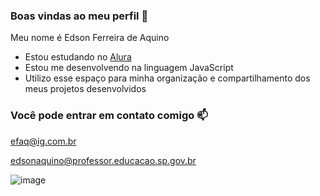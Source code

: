 ### Boas vindas ao meu perfil 💙

Meu nome é Edson Ferreira de Aquino

- Estou estudando no [Alura](https://www.alura.com.br)
- Estou me desenvolvendo na linguagem JavaScript
- Utilizo esse espaço para minha organização e compartilhamento dos meus projetos desenvolvidos

### Você pode entrar em contato comigo 📫

efaq@ig.com.br

edsonaquino@professor.educacao.sp.gov.br


![image](https://github.com/efaaq/Edson-Aquino/assets/166247764/796512bf-1241-4451-b2d5-03471ab9c09e)

